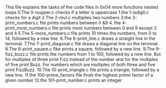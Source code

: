 This file explains the tasks of the code files in 0x04 more functions nested loops
0.The 0-isupper.c checks if a letter is uppercase
1.the 1-isdigit.c checks for a digit
2.The 2-mul.c multiplies two numbers
3.the 3-print_numbers.c file prints numbers between 0 &9
4. the 4-print_most_numbers.c file prints most numbers between 0 and 9 except 2 and 4
5.The 5-more_numbers.c file prints 10 times the numbers, from 0 to 14, followed by a new line.
6.The 6-print_line.c draws a straight line in the terminal.
7.The 7-print_diagonal.c file draws a diagonal line on the terminal.
8.The 8-print_square.c fike prints a square, followed by a new line.
9.The 9-fizz_buzz.c file prints the numbers from 1 to 100, followed by a new line. But for multiples of three print Fizz instead of the number and for the multiples of five print Buzz. For numbers which are multiples of both three and five print FizzBuzz.
10.The 10-print_triangle.c file prints a triangle, followed by a new line.
11.the 100-prime_factors file finds the highest prime factor of a given number
12.the 101-print_number.c  prints an integer